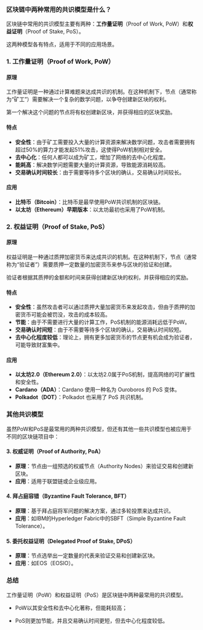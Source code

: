 ### 区块链中两种常用的共识模型是什么？

区块链中常用的共识模型主要有两种：**工作量证明**（Proof of Work, PoW）和**权益证明**（Proof of Stake, PoS）。

这两种模型各有特点，适用于不同的应用场景。

### 1. 工作量证明（Proof of Work, PoW）

#### 原理

工作量证明是一种通过计算难题来达成共识的机制。在这种机制下，节点（通常称为“矿工”）需要解决一个复杂的数学问题，以争夺创建新区块的权利。

第一个解决这个问题的节点将有权创建新区块，并获得相应的区块奖励。

#### 特点

- **安全性**：由于矿工需要投入大量的计算资源来解决数学问题，攻击者需要拥有超过50%的算力才能发起51%攻击，这使得PoW机制相对安全。
- **去中心化**：任何人都可以成为矿工，增加了网络的去中心化程度。
- **能耗高**：解决数学问题需要大量的计算资源，导致能源消耗较高。
- **交易确认时间较长**：由于需要等待多个区块的确认，交易确认时间较长。

#### 应用

- **比特币（Bitcoin）**：比特币是最早使用PoW共识机制的区块链。
- **以太坊（Ethereum）早期版本**：以太坊最初也采用了PoW机制。

### 2. 权益证明（Proof of Stake, PoS）

#### 原理

权益证明是一种通过质押加密货币来达成共识的机制。在这种机制下，节点（通常称为“验证者”）需要质押一定数量的加密货币来参与区块的验证和创建。

验证者根据其质押的金额和时间来获得创建新区块的权利，并获得相应的奖励。

#### 特点

- **安全性**：虽然攻击者可以通过质押大量加密货币来发起攻击，但由于质押的加密货币可能会被罚没，攻击的成本较高。
- **节能**：由于不需要进行大量的计算工作，PoS机制的能源消耗远低于PoW。
- **交易确认时间短**：由于不需要等待多个区块的确认，交易确认时间较短。
- **去中心化程度较低**：理论上，拥有更多加密货币的节点更有机会成为验证者，可能导致财富集中。

#### 应用

- **以太坊2.0（Ethereum 2.0）**：以太坊2.0属于PoS机制，提高网络的可扩展性和安全性。
- **Cardano（ADA）**：Cardano 使用一种名为 Ouroboros 的 PoS 变体。
- **Polkadot（DOT）**：Polkadot 也采用了 PoS 共识机制。

### 其他共识模型

虽然PoW和PoS是最常用的两种共识模型，但还有其他一些共识模型也被应用于不同的区块链项目中：

#### 3. 权威证明（Proof of Authority, PoA）

- **原理**：节点由一组预选的权威节点（Authority Nodes）来验证交易和创建新区块。
- **应用**：适用于联盟链或企业级应用。

#### 4. 拜占庭容错（Byzantine Fault Tolerance, BFT）

- **原理**：基于拜占庭将军问题的解决方案，通过多轮投票来达成共识。
- **应用**：如IBM的Hyperledger Fabric中的SBFT（Simple Byzantine Fault Tolerance）。

#### 5. 委托权益证明（Delegated Proof of Stake, DPoS）

- **原理**：节点选举出一定数量的代表来验证交易和创建新区块。
- **应用**：如EOS（EOSIO）。

### 总结

工作量证明（PoW）和权益证明（PoS）是区块链中两种最常用的共识模型。

- PoW以其安全性和去中心化著称，但能耗较高；

- PoS则更加节能，并且交易确认时间更短，但去中心化程度较低。